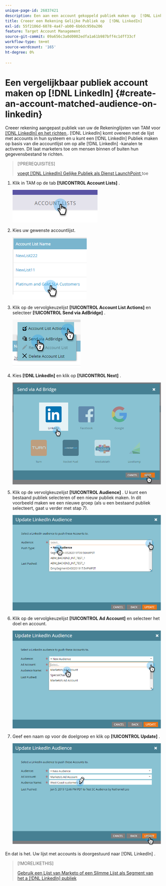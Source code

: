 ```yaml
---
unique-page-id: 26837421
description: Een aan een account gekoppeld publiek maken op  [!DNL LinkedIn]  - Marketo Docs - Productdocumentatie
title: Creeer een Rekening Gelijke Publiek op  [!DNL LinkedIn]
exl-id: 55f2106d-6078-4a47-ab00-6b6dc950a206
feature: Target Account Management
source-git-commit: 09a656c3a0d0002edfa1a61b987bff4c1dff33cf
workflow-type: tm+mt
source-wordcount: '165'
ht-degree: 0%

---
```


# Een vergelijkbaar publiek account maken op [!DNL LinkedIn] {#create-an-account-matched-audience-on-linkedin}

Creeer rekening aangepast publiek van uw de Rekeninglijsten van TAM voor [[!DNL LinkedIn]  en het richten ](https://business.linkedin.com/marketing-solutions/ad-targeting/account-targeting). [!DNL LinkedIn] komt overeen met de lijst met accounts in hun systeem en u kunt een [!DNL LinkedIn] Publiek maken op basis van die accountlijst om op alle [!DNL LinkedIn] -kanalen te activeren. Dit laat marketers toe om mensen binnen of buiten hun gegevensbestand te richten.

>[!PREREQUISITES]
>
>[ voegt  [!DNL LinkedIn]  Gelijke Publiek als Dienst LaunchPoint ](/help/marketo/product-docs/demand-generation/ad-network-integrations/add-linkedin-matched-audiences-as-a-launchpoint-service.md) toe

1. Klik in TAM op de tab **[!UICONTROL Account Lists]** .

   ![](assets/create-a-matched-audience-on-linkedin-1.png)

1. Kies uw gewenste accountlijst.

   ![](assets/create-a-matched-audience-on-linkedin-2.png)

1. Klik op de vervolgkeuzelijst **[!UICONTROL Account List Actions]** en selecteer **[!UICONTROL Send via AdBridge]** .

   ![](assets/create-a-matched-audience-on-linkedin-3.png)

1. Kies **[!DNL LinkedIn]** en klik op **[!UICONTROL Next]** .

   ![](assets/create-a-matched-audience-on-linkedin-4.png)

1. Klik op de vervolgkeuzelijst **[!UICONTROL Audience]** . U kunt een bestaand publiek selecteren of een nieuw publiek maken. In dit voorbeeld maken we een nieuwe groep (als u een bestaand publiek selecteert, gaat u verder met stap 7).

   ![](assets/create-a-matched-audience-on-linkedin-5.png)

1. Klik op de vervolgkeuzelijst **[!UICONTROL Ad Account]** en selecteer het doel en account.

   ![](assets/create-a-matched-audience-on-linkedin-6.png)

1. Geef een naam op voor de doelgroep en klik op **[!UICONTROL Update]** .

   ![](assets/create-a-matched-audience-on-linkedin-7.png)

En dat is het. Uw lijst met accounts is doorgestuurd naar [!DNL LinkedIn] .

>[!MORELIKETHIS]
>
>[ Gebruik een Lijst van Marketo of een Slimme Lijst als Segment van het a [!DNL LinkedIn]  publiek ](/help/marketo/product-docs/demand-generation/social/social-functions/use-a-marketo-list-or-smart-list-as-a-linkedin-audience-segment.md)
